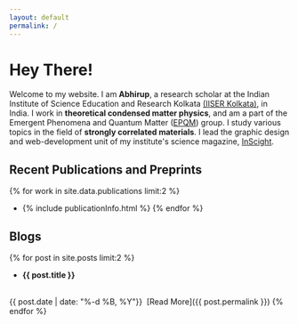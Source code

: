 ```yaml
---
layout: default
permalink: /
---
```


# Hey There!
Welcome to my website. I am **Abhirup**, a research scholar at the Indian Institute of Science Education and Research Kolkata [(IISER Kolkata)](https://www.iiserkol.ac.in/), in India.
I work in **theoretical condensed matter physics**, and am a part of the Emergent Phenomena and Quantum Matter ([EPQM](https://www.iiserkol.ac.in/~slal/index.html)) group. I study various topics in the field of **strongly correlated materials**. I lead the graphic design and web-development unit of my institute's science magazine, [InScight](https://scicomm.iiserkol.ac.in/).

## Recent Publications and Preprints
{% for work in site.data.publications limit:2 %}
- {% include publicationInfo.html %}
{% endfor %}

## Blogs
{% for post in site.posts limit:2 %}
- **{{ post.title }}**
<br>
{{ post.date | date: "%-d %B, %Y"}}&nbsp;&nbsp;[Read More]({{ post.permalink }})
{% endfor %}
